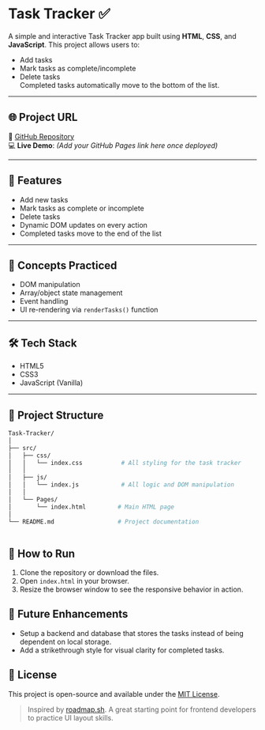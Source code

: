 # Task Tracker ✅

A simple and interactive Task Tracker app built using **HTML**, **CSS**, and **JavaScript**. This project allows users to:

- Add tasks
- Mark tasks as complete/incomplete
- Delete tasks  
Completed tasks automatically move to the bottom of the list.
---

## 🌐 Project URL

🔗 [GitHub Repository](https://github.com/s4733163/Task-Tracker)  
💻 **Live Demo**: *(Add your GitHub Pages link here once deployed)*


---


## 🚀 Features

- Add new tasks
- Mark tasks as complete or incomplete
- Delete tasks
- Dynamic DOM updates on every action
- Completed tasks move to the end of the list

---

## 🧠 Concepts Practiced

- DOM manipulation
- Array/object state management
- Event handling
- UI re-rendering via `renderTasks()` function

---

## 🛠️ Tech Stack

- HTML5
- CSS3
- JavaScript (Vanilla)

---

## 📂 Project Structure

```bash
Task-Tracker/
│
├── src/
│   ├── css/
│   │   └── index.css           # All styling for the task tracker
│   │
│   ├── js/
│   │   └── index.js            # All logic and DOM manipulation
│   │
│   └── Pages/
│       └── index.html         # Main HTML page
│
└── README.md                  # Project documentation
               
```
## 🚀 How to Run

1. Clone the repository or download the files.
2. Open `index.html` in your browser.
3. Resize the browser window to see the responsive behavior in action.


## 🧠 Future Enhancements

- Setup a backend and database that stores the tasks instead of being dependent on local storage.
-  Add a strikethrough style for visual clarity for completed tasks.

## 📄 License

This project is open-source and available under the [MIT License](LICENSE).

> Inspired by [roadmap.sh](https://roadmap.sh/projects/datepicker-ui). A great starting point for frontend developers to practice UI layout skills.
